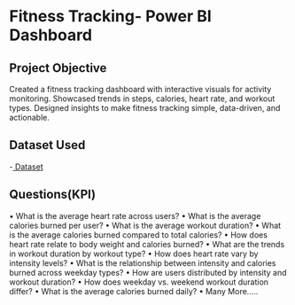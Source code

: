 # Fitness Tracking- Power BI Dashboard

## Project Objective

Created a fitness tracking dashboard with interactive visuals for activity monitoring.  Showcased trends in steps, calories, heart rate, and workout types.  Designed insights to make fitness tracking simple, data-driven, and actionable.

## Dataset Used
-<a href="https://github.com/nikitau18/Fitness-Tracking---Power-BI-Dashboard/blob/main/fitness%20tracking.xlsx"> Dataset</a>

## Questions(KPI)

•	What is the average heart rate across users?
•	What is the average calories burned per user?
•	What is the average workout duration?
•	What is the average calories burned compared to total calories?
•	How does heart rate relate to body weight and calories burned?
•	What are the trends in workout duration by workout type?
•	How does heart rate vary by intensity levels?
•	What is the relationship between intensity and calories burned across weekday types?
•	How are users distributed by intensity and workout duration?
•	How does weekday vs. weekend workout duration differ?
•	What is the average calories burned daily?
•	Many More…..











